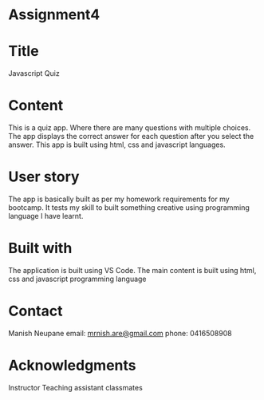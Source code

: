 # Assignment4
# Title
Javascript Quiz

# Content
This is a quiz app. Where there are many questions with multiple choices. The app displays the correct answer for each question after you select the answer. This app is built using html, css and javascript languages. 


# User story
The app is basically built as per my homework requirements for my bootcamp. It tests my skill to built something creative using programming language 
I have learnt.


# Built with
The application is built using VS Code. The main content is built using html, css and javascript programming language

# Contact
Manish Neupane
email: mrnish.are@gmail.com
phone: 0416508908

# Acknowledgments
Instructor
Teaching assistant 
classmates
